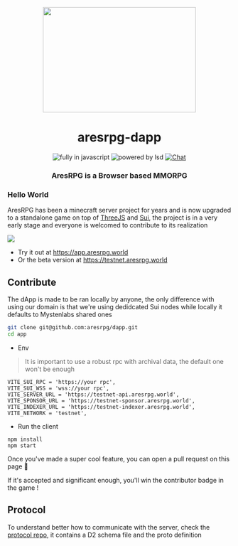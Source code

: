 <p align=center>
  <img src="https://user-images.githubusercontent.com/11330271/208825167-77d7bc78-17d0-4f33-ad35-d108b6fac730.gif" height="237px" width="344"/>
</p>
<h1 align=center>aresrpg-dapp</h1>
<p align=center>
  <img src="https://img.shields.io/badge/Made%20with-Javascript-%23f7df1e?style=for-the-badge" alt="fully in javascript"/>
  <img src="https://img.shields.io/badge/Powered%20By-Black%20Magic-blueviolet?style=for-the-badge" alt="powered by lsd"/>
  <a href="https://discord.gg/gaqrFT5">
    <img src="https://img.shields.io/discord/265104803531587584.svg?logo=discord&style=for-the-badge" alt="Chat"/>
  </a>
</p>
<h3 align=center>AresRPG is a Browser based MMORPG</h3>

### Hello World

AresRPG has been a minecraft server project for years and is now upgraded to a standalone game on top of [ThreeJS](https://threejs.org/) and [Sui](https://sui.io/), the project is in a very early stage and everyone is welcomed to contribute to its realization

![](https://i.imgur.com/0vqKvlN.jpeg)

- Try it out at https://app.aresrpg.world
- Or the beta version at https://testnet.aresrpg.world

## Contribute

The dApp is made to be ran locally by anyone, the only difference with using our domain is that we're using dedidcated Sui nodes while locally it defaults to Mystenlabs shared ones

```sh
git clone git@github.com:aresrpg/dapp.git
cd app
```

- Env

> It is important to use a robust rpc with archival data, the default one won't be enough

```
VITE_SUI_RPC = 'https://your rpc',
VITE_SUI_WSS = 'wss://your rpc',
VITE_SERVER_URL = 'https://testnet-api.aresrpg.world',
VITE_SPONSOR_URL = 'https://testnet-sponsor.aresrpg.world',
VITE_INDEXER_URL = 'https://testnet-indexer.aresrpg.world',
VITE_NETWORK = 'testnet',
```

- Run the client

```
npm install
npm start
```

Once you've made a super cool feature, you can open a pull request on this page 🥇

If it's accepted and significant enough, you'll win the contributor badge in the game !

## Protocol

To understand better how to communicate with the server, check the [protocol repo](https://github.com/aresrpg/aresrpg-protocol), it contains a D2 schema file and the proto definition
